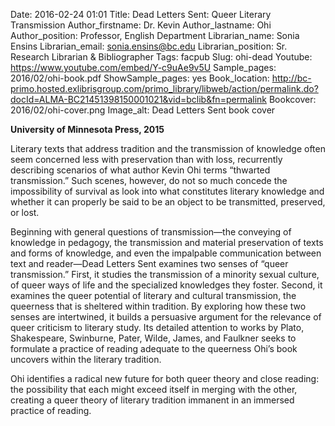 Date: 2016-02-24 01:01
Title: Dead Letters Sent: Queer Literary Transmission
Author_firstname: Dr. Kevin
Author_lastname: Ohi
Author_position: Professor, English Department
Librarian_name: Sonia Ensins
Librarian_email: sonia.ensins@bc.edu
Librarian_position: Sr. Research Librarian & Bibliographer
Tags: facpub
Slug: ohi-dead 
Youtube: https://www.youtube.com/embed/Y-c9uAe9v5U
Sample_pages: 2016/02/ohi-book.pdf
ShowSample_pages: yes
Book_location: http://bc-primo.hosted.exlibrisgroup.com/primo_library/libweb/action/permalink.do?docId=ALMA-BC21451398150001021&vid=bclib&fn=permalink
Bookcover: 2016/02/ohi-cover.png
Image_alt: Dead Letters Sent book cover

<strong>University of Minnesota Press, 2015</strong>

Literary texts that address tradition and the transmission of knowledge often seem concerned less with preservation than with loss, recurrently describing scenarios of what author Kevin Ohi terms “thwarted transmission.” Such scenes, however, do not so much concede the impossibility of survival as look into what constitutes literary knowledge and whether it can properly be said to be an object to be transmitted, preserved, or lost.

Beginning with general questions of transmission—the conveying of knowledge in pedagogy, the transmission and material preservation of texts and forms of knowledge, and even the impalpable communication between text and reader—Dead Letters Sent examines two senses of “queer transmission.” First, it studies the transmission of a minority sexual culture, of queer ways of life and the specialized knowledges they foster. Second, it examines the queer potential of literary and cultural transmission, the queerness that is sheltered within tradition. By exploring how these two senses are intertwined, it builds a persuasive argument for the relevance of queer criticism to literary study. Its detailed attention to works by Plato, Shakespeare, Swinburne, Pater, Wilde, James, and Faulkner seeks to formulate a practice of reading adequate to the queerness Ohi’s book uncovers within the literary tradition.

Ohi identifies a radical new future for both queer theory and close reading: the possibility that each might exceed itself in merging with the other, creating a queer theory of literary tradition immanent in an immersed practice of reading. 
